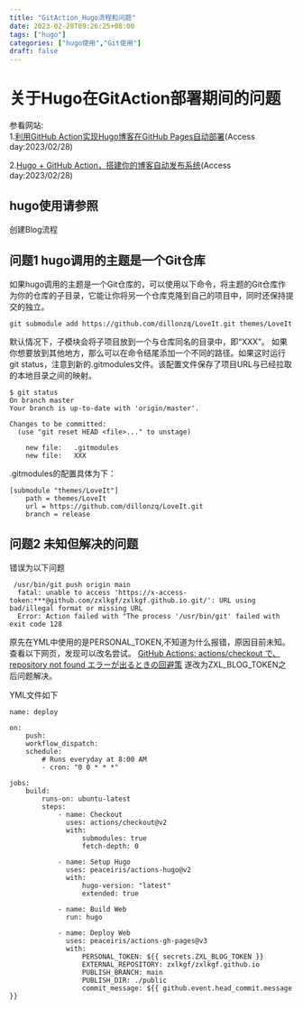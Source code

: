 ```yaml
---
title: "GitAction_Hugo流程和问题"
date: 2023-02-28T09:26:25+08:00
tags: ["hugo"]
categories: ["hugo使用","Git使用"]
draft: false
---
```


# 关于Hugo在GitAction部署期间的问题
参看网站:  
1.[利用GitHub Action实现Hugo博客在GitHub Pages自动部署](https://lucumt.info/post/hugo/using-github-action-to-auto-build-deploy/)(Access day:2023/02/28)

2.[Hugo + GitHub Action，搭建你的博客自动发布系统](https://sspai.com/post/73512)(Access day:2023/02/28)

## hugo使用请参照
创建Blog流程

## 问题1 hugo调用的主题是一个Git仓库
如果hugo调用的主题是一个Git仓库的，可以使用以下命令，将主题的Git仓库作为你的仓库的子目录，它能让你将另一个仓库克隆到自己的项目中，同时还保持提交的独立。
```git
git submodule add https://github.com/dillonzq/LoveIt.git themes/LoveIt
```
默认情况下，子模块会将子项目放到一个与仓库同名的目录中，即“XXX”。 如果你想要放到其他地方，那么可以在命令结尾添加一个不同的路径。如果这时运行 git status，注意到新的.gitmodules文件。该配置文件保存了项目URL与已经拉取的本地目录之间的映射。
```git
$ git status
On branch master
Your branch is up-to-date with 'origin/master'.

Changes to be committed:
  (use "git reset HEAD <file>..." to unstage)

    new file:   .gitmodules
    new file:   XXX
```
.gitmodules的配置具体为下：
```git
[submodule "themes/LoveIt"]
	path = themes/LoveIt
	url = https://github.com/dillonzq/LoveIt.git
	branch = release
```

## 问题2 未知但解决的问题
错误为以下问题
```git
 /usr/bin/git push origin main
  fatal: unable to access 'https://x-access-token:***@github.com/zxlkgf/zxlkgf.github.io.git/': URL using bad/illegal format or missing URL
  Error: Action failed with "The process '/usr/bin/git' failed with exit code 128
```
原先在YML中使用的是PERSONAL_TOKEN,不知道为什么报错，原因目前未知。
查看以下网页，发现可以改名尝试。
[GitHub Actions: actions/checkout で、repository not found エラーが出るときの回避策](https://zenn.dev/m_norii/articles/349b9ce0260631)
遂改为ZXL_BLOG_TOKEN之后问题解决。

YML文件如下

```git
name: deploy

on:
    push:
    workflow_dispatch:
    schedule:
        # Runs everyday at 8:00 AM
        - cron: "0 0 * * *"

jobs:
    build:
        runs-on: ubuntu-latest
        steps:
            - name: Checkout
              uses: actions/checkout@v2
              with:
                  submodules: true
                  fetch-depth: 0

            - name: Setup Hugo
              uses: peaceiris/actions-hugo@v2
              with:
                  hugo-version: "latest"
                  extended: true

            - name: Build Web
              run: hugo

            - name: Deploy Web
              uses: peaceiris/actions-gh-pages@v3
              with:
                  PERSONAL_TOKEN: ${{ secrets.ZXL_BLOG_TOKEN }}
                  EXTERNAL_REPOSITORY: zxlkgf/zxlkgf.github.io
                  PUBLISH_BRANCH: main
                  PUBLISH_DIR: ./public
                  commit_message: ${{ github.event.head_commit.message }}
```